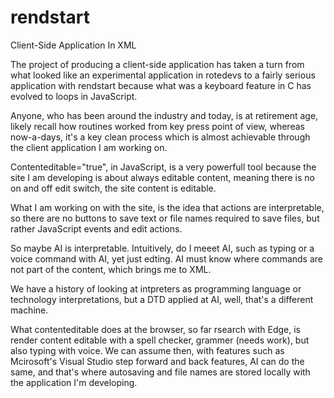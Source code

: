 # rendstart
Client-Side Application In XML

The project of producing a client-side application has taken a turn from what looked like an experimental application in rotedevs to a fairly serious application with rendstart because what was a keyboard feature in C has evolved to loops in JavaScript.

Anyone, who has been around the industry and today, is at retirement age, likely recall how routines worked from key press point of view, whereas now-a-days, it's a key clean process which is almost achievable through the client application I am working on.

Contenteditable="true", in JavaScript, is a very powerfull tool because the site I am developing is about always editable content, meaning there is no on and off edit switch, the site content is editable.

What I am working on with the site, is the idea that actions are interpretable, so there are no buttons to save text or file names required to save files, but rather JavaScript events and edit actions.

So maybe AI is interpretable. Intuitively, do I meeet AI, such as typing or a voice command with AI, yet just edting. AI must know where commands are not part of the content, which brings me to XML.

We have a history of looking at intpreters as programming language or technology interpretations, but a DTD applied at AI, well, that's a different machine.

What contenteditable does at the browser, so far rsearch with Edge, is render content editable with a spell checker, grammer (needs work), but also typing with voice. We can assume then, with features such as Mcirosoft's Visual Studio step forward and back features, AI can do the same, and that's where autosaving and file names are stored locally with the application I'm developing.
